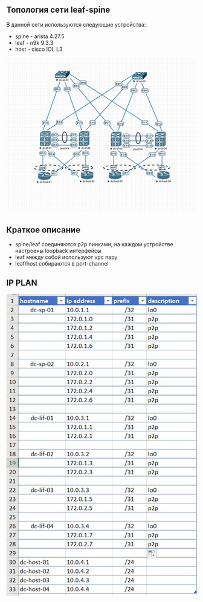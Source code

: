 ## Топология сети leaf-spine 
В данной сети используются следующие устройства:
- spine - arista 4.27.5
- leaf - n9k 9.3.3
- host - cisco IOL L3

![](L1.jpg)

## Краткое описание

- spine/leaf соединяются p2p линками, на каждом устройстве настроены loopback интерфейсы
- leaf между собой используют vpc пару
- leaf/host собираются в port-channel

## IP PLAN

![](ip_plan.jpg)